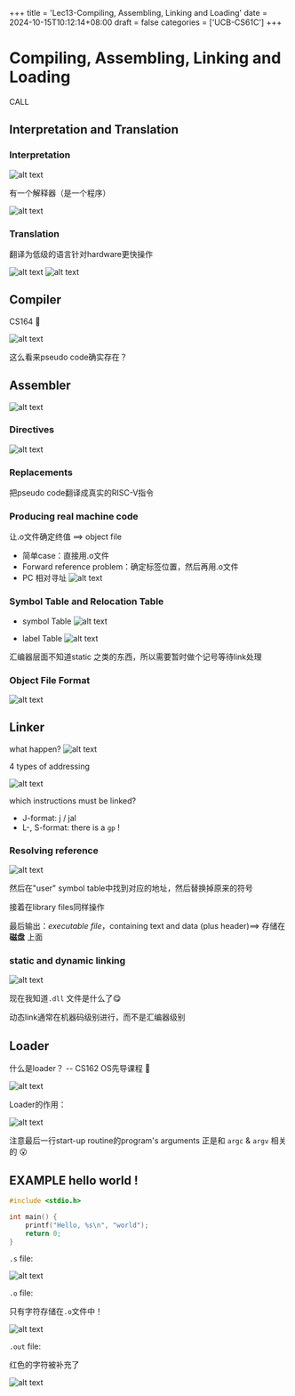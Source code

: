+++
title = 'Lec13-Compiling, Assembling, Linking and Loading'
date = 2024-10-15T10:12:14+08:00
draft = false
categories = ['UCB-CS61C']
+++
# Compiling, Assembling, Linking and Loading

CALL

## Interpretation and Translation
### Interpretation
![alt text](image.png)

有一个解释器（是一个程序）

![alt text](image-1.png)
### Translation
翻译为低级的语言针对hardware更快操作

![alt text](image-2.png)
![alt text](image-3.png)
## Compiler
CS164 :thinking:

![alt text](image-4.png)

这么看来pseudo code确实存在？

## Assembler
![alt text](image-5.png)

### Directives
![alt text](image-6.png)


### Replacements
把pseudo code翻译成真实的RISC-V指令

### Producing real machine code
让.o文件确定终值 ==> object file

- 简单case：直接用.o文件
- Forward reference problem：确定标签位置，然后再用.o文件
- PC 相对寻址
![alt text](image-7.png)


### Symbol Table and Relocation Table
- symbol Table
![alt text](image-8.png)

- label Table
![alt text](image-9.png)

汇编器层面不知道static 之类的东西，所以需要暂时做个记号等待link处理

### Object File Format
![alt text](image-10.png)


## Linker
what happen?
![alt text](image-11.png)

4 types of addressing

![alt text](image-12.png)

which instructions must be linked?
- J-format: j / jal
- L-, S-format: there is a `gp` !

### Resolving reference

![alt text](image-13.png)

然后在"user" symbol table中找到对应的地址，然后替换掉原来的符号

接着在library files同样操作

最后输出：*executable file*，containing text and data (plus header)==> 存储在 **磁盘** 上面

### static and dynamic linking

![alt text](image-14.png)

现在我知道`.dll` 文件是什么了:yum:

动态link通常在机器码级别进行，而不是汇编器级别

## Loader

什么是loader？ -- CS162 OS先导课程 :triumph:

![alt text](image-15.png)

Loader的作用：

![alt text](image-16.png)

注意最后一行start-up routine的program's arguments 正是和 `argc` & `argv` 相关的 :open_mouth:

## EXAMPLE hello world !
```c
#include <stdio.h>

int main() {
    printf("Hello, %s\n", "world");
    return 0;
}
```

`.s` file:

![alt text](image-17.png)

`.o` file:

只有字符存储在`.o`文件中！

![alt text](image-18.png)

`.out` file:

红色的字符被补充了

![alt text](image-19.png)









